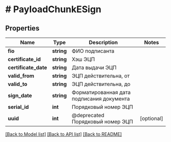 # # PayloadChunkESign

## Properties

Name | Type | Description | Notes
------------ | ------------- | ------------- | -------------
**fio** | **string** | ФИО подписанта |
**certificate_id** | **string** | Хэш ЭЦП |
**certificate_date** | **string** | Дата выдачи ЭЦП |
**valid_from** | **string** | ЭЦП действительна, от |
**valid_to** | **string** | ЭЦП действительна, до |
**sign_date** | **string** | Форматированная дата подписания документа |
**serial_id** | **int** | Порядковый номер ЭЦП |
**uuid** | **int** | @deprecated Порядковый номер ЭЦП | [optional]

[[Back to Model list]](../../README.md#models) [[Back to API list]](../../README.md#endpoints) [[Back to README]](../../README.md)
